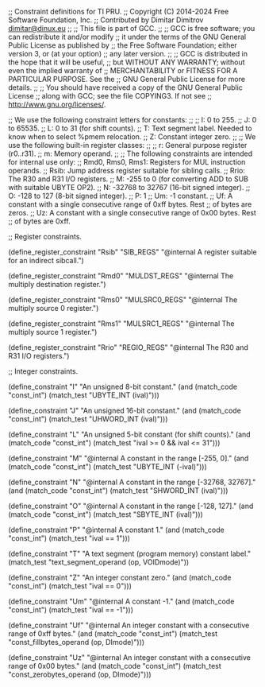 ;; Constraint definitions for TI PRU.
;; Copyright (C) 2014-2024 Free Software Foundation, Inc.
;; Contributed by Dimitar Dimitrov <dimitar@dinux.eu>
;;
;; This file is part of GCC.
;;
;; GCC is free software; you can redistribute it and/or modify
;; it under the terms of the GNU General Public License as published by
;; the Free Software Foundation; either version 3, or (at your option)
;; any later version.
;;
;; GCC is distributed in the hope that it will be useful,
;; but WITHOUT ANY WARRANTY; without even the implied warranty of
;; MERCHANTABILITY or FITNESS FOR A PARTICULAR PURPOSE.  See the
;; GNU General Public License for more details.
;;
;; You should have received a copy of the GNU General Public License
;; along with GCC; see the file COPYING3.  If not see
;; <http://www.gnu.org/licenses/>.

;; We use the following constraint letters for constants:
;;
;;  I: 0 to 255.
;;  J: 0 to 65535.
;;  L: 0 to 31 (for shift counts).
;;  T: Text segment label.  Needed to know when to select %pmem relocation.
;;  Z: Constant integer zero.
;;
;; We use the following built-in register classes:
;;
;;  r: General purpose register (r0..r31).
;;  m: Memory operand.
;;
;; The following constraints are intended for internal use only:
;;  Rmd0, Rms0, Rms1: Registers for MUL instruction operands.
;;  Rsib: Jump address register suitable for sibling calls.
;;  Rrio: The R30 and R31 I/O registers.
;;  M: -255 to 0 (for converting ADD to SUB with suitable UBYTE OP2).
;;  N: -32768 to 32767 (16-bit signed integer).
;;  O: -128 to 127 (8-bit signed integer).
;;  P: 1
;;  Um: -1 constant.
;;  Uf: A constant with a single consecutive range of 0xff bytes.  Rest
;;      of bytes are zeros.
;;  Uz: A constant with a single consecutive range of 0x00 bytes.  Rest
;;      of bytes are 0xff.

;; Register constraints.

(define_register_constraint "Rsib" "SIB_REGS"
  "@internal
  A register suitable for an indirect sibcall.")

(define_register_constraint "Rmd0" "MULDST_REGS"
  "@internal
  The multiply destination register.")

(define_register_constraint "Rms0" "MULSRC0_REGS"
  "@internal
  The multiply source 0 register.")

(define_register_constraint "Rms1" "MULSRC1_REGS"
  "@internal
  The multiply source 1 register.")

(define_register_constraint "Rrio" "REGIO_REGS"
  "@internal
  The R30 and R31 I/O registers.")

;; Integer constraints.

(define_constraint "I"
  "An unsigned 8-bit constant."
  (and (match_code "const_int")
       (match_test "UBYTE_INT (ival)")))

(define_constraint "J"
  "An unsigned 16-bit constant."
  (and (match_code "const_int")
       (match_test "UHWORD_INT (ival)")))

(define_constraint "L"
  "An unsigned 5-bit constant (for shift counts)."
  (and (match_code "const_int")
       (match_test "ival >= 0 && ival <= 31")))

(define_constraint "M"
  "@internal
  A constant in the range [-255, 0]."
  (and (match_code "const_int")
       (match_test "UBYTE_INT (-ival)")))

(define_constraint "N"
  "@internal
  A constant in the range [-32768, 32767]."
  (and (match_code "const_int")
       (match_test "SHWORD_INT (ival)")))

(define_constraint "O"
  "@internal
  A constant in the range [-128, 127]."
  (and (match_code "const_int")
       (match_test "SBYTE_INT (ival)")))

(define_constraint "P"
  "@internal
  A constant 1."
  (and (match_code "const_int")
       (match_test "ival == 1")))

(define_constraint "T"
  "A text segment (program memory) constant label."
  (match_test "text_segment_operand (op, VOIDmode)"))

(define_constraint "Z"
  "An integer constant zero."
  (and (match_code "const_int")
       (match_test "ival == 0")))

(define_constraint "Um"
  "@internal
  A constant -1."
  (and (match_code "const_int")
       (match_test "ival == -1")))

(define_constraint "Uf"
  "@internal
  An integer constant with a consecutive range of 0xff bytes."
  (and (match_code "const_int")
       (match_test "const_fillbytes_operand (op, DImode)")))

(define_constraint "Uz"
  "@internal
  An integer constant with a consecutive range of 0x00 bytes."
  (and (match_code "const_int")
       (match_test "const_zerobytes_operand (op, DImode)")))
